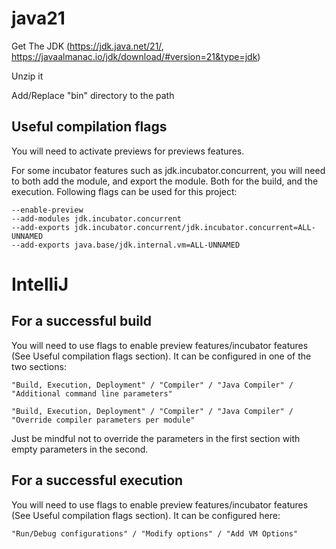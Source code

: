 # java21

Get The JDK (https://jdk.java.net/21/, https://javaalmanac.io/jdk/download/#version=21&type=jdk)

Unzip it

Add/Replace "bin" directory to the path

## Useful compilation flags

You will need to activate previews for previews features.

For some incubator features such as jdk.incubator.concurrent, you will need to both add the module, and export the module. Both for the build, and the execution. Following flags can be used for this project:

```
--enable-preview 
--add-modules jdk.incubator.concurrent 
--add-exports jdk.incubator.concurrent/jdk.incubator.concurrent=ALL-UNNAMED 
--add-exports java.base/jdk.internal.vm=ALL-UNNAMED 
```

# IntelliJ

## For a successful build
You will need to use flags to enable preview features/incubator features (See Useful compilation flags section). It can be configured in one of the two sections: 
```
"Build, Execution, Deployment" / "Compiler" / "Java Compiler" / "Additional command line parameters"
```
```
"Build, Execution, Deployment" / "Compiler" / "Java Compiler" / "Override compiler parameters per module"
```
Just be mindful not to override the parameters in the first section with empty parameters in the second.

## For a successful execution
You will need to use flags to enable preview features/incubator features (See Useful compilation flags section). It can be configured here:
```
"Run/Debug configurations" / "Modify options" / "Add VM Options"
```